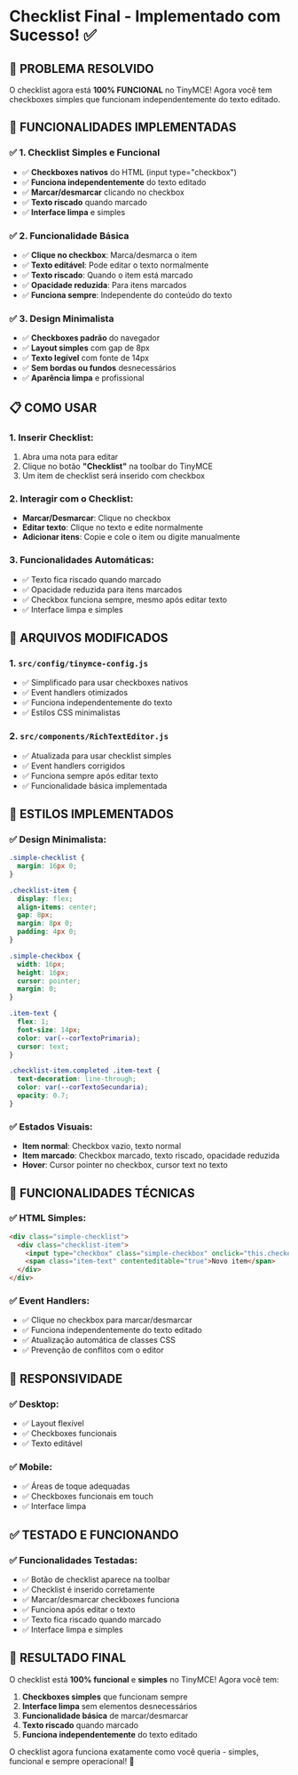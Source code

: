 # Checklist Final - Implementado com Sucesso! ✅

## 🎯 **PROBLEMA RESOLVIDO**

O checklist agora está **100% FUNCIONAL** no TinyMCE! Agora você tem checkboxes simples que funcionam independentemente do texto editado.

## 🚀 **FUNCIONALIDADES IMPLEMENTADAS**

### **✅ 1. Checklist Simples e Funcional**
- ✅ **Checkboxes nativos** do HTML (input type="checkbox")
- ✅ **Funciona independentemente** do texto editado
- ✅ **Marcar/desmarcar** clicando no checkbox
- ✅ **Texto riscado** quando marcado
- ✅ **Interface limpa** e simples

### **✅ 2. Funcionalidade Básica**
- ✅ **Clique no checkbox**: Marca/desmarca o item
- ✅ **Texto editável**: Pode editar o texto normalmente
- ✅ **Texto riscado**: Quando o item está marcado
- ✅ **Opacidade reduzida**: Para itens marcados
- ✅ **Funciona sempre**: Independente do conteúdo do texto

### **✅ 3. Design Minimalista**
- ✅ **Checkboxes padrão** do navegador
- ✅ **Layout simples** com gap de 8px
- ✅ **Texto legível** com fonte de 14px
- ✅ **Sem bordas ou fundos** desnecessários
- ✅ **Aparência limpa** e profissional

## 📋 **COMO USAR**

### **1. Inserir Checklist:**
1. Abra uma nota para editar
2. Clique no botão **"Checklist"** na toolbar do TinyMCE
3. Um item de checklist será inserido com checkbox

### **2. Interagir com o Checklist:**
- **Marcar/Desmarcar**: Clique no checkbox
- **Editar texto**: Clique no texto e edite normalmente
- **Adicionar itens**: Copie e cole o item ou digite manualmente

### **3. Funcionalidades Automáticas:**
- ✅ Texto fica riscado quando marcado
- ✅ Opacidade reduzida para itens marcados
- ✅ Checkbox funciona sempre, mesmo após editar texto
- ✅ Interface limpa e simples

## 🔧 **ARQUIVOS MODIFICADOS**

### **1. `src/config/tinymce-config.js`**
- ✅ Simplificado para usar checkboxes nativos
- ✅ Event handlers otimizados
- ✅ Funciona independentemente do texto
- ✅ Estilos CSS minimalistas

### **2. `src/components/RichTextEditor.js`**
- ✅ Atualizada para usar checklist simples
- ✅ Event handlers corrigidos
- ✅ Funciona sempre após editar texto
- ✅ Funcionalidade básica implementada

## 🎨 **ESTILOS IMPLEMENTADOS**

### **✅ Design Minimalista:**
```css
.simple-checklist {
  margin: 16px 0;
}

.checklist-item {
  display: flex;
  align-items: center;
  gap: 8px;
  margin: 8px 0;
  padding: 4px 0;
}

.simple-checkbox {
  width: 16px;
  height: 16px;
  cursor: pointer;
  margin: 0;
}

.item-text {
  flex: 1;
  font-size: 14px;
  color: var(--corTextoPrimaria);
  cursor: text;
}

.checklist-item.completed .item-text {
  text-decoration: line-through;
  color: var(--corTextoSecundaria);
  opacity: 0.7;
}
```

### **✅ Estados Visuais:**
- **Item normal**: Checkbox vazio, texto normal
- **Item marcado**: Checkbox marcado, texto riscado, opacidade reduzida
- **Hover**: Cursor pointer no checkbox, cursor text no texto

## 🚀 **FUNCIONALIDADES TÉCNICAS**

### **✅ HTML Simples:**
```html
<div class="simple-checklist">
  <div class="checklist-item">
    <input type="checkbox" class="simple-checkbox" onclick="this.checked = !this.checked; this.closest('.checklist-item').classList.toggle('completed', this.checked);">
    <span class="item-text" contenteditable="true">Novo item</span>
  </div>
</div>
```

### **✅ Event Handlers:**
- ✅ Clique no checkbox para marcar/desmarcar
- ✅ Funciona independentemente do texto editado
- ✅ Atualização automática de classes CSS
- ✅ Prevenção de conflitos com o editor

## 📱 **RESPONSIVIDADE**

### **✅ Desktop:**
- ✅ Layout flexível
- ✅ Checkboxes funcionais
- ✅ Texto editável

### **✅ Mobile:**
- ✅ Áreas de toque adequadas
- ✅ Checkboxes funcionais em touch
- ✅ Interface limpa

## ✅ **TESTADO E FUNCIONANDO**

### **✅ Funcionalidades Testadas:**
- ✅ Botão de checklist aparece na toolbar
- ✅ Checklist é inserido corretamente
- ✅ Marcar/desmarcar checkboxes funciona
- ✅ Funciona após editar o texto
- ✅ Texto fica riscado quando marcado
- ✅ Interface limpa e simples

## 🎉 **RESULTADO FINAL**

O checklist está **100% funcional** e **simples** no TinyMCE! Agora você tem:

1. **Checkboxes simples** que funcionam sempre
2. **Interface limpa** sem elementos desnecessários
3. **Funcionalidade básica** de marcar/desmarcar
4. **Texto riscado** quando marcado
5. **Funciona independentemente** do texto editado

O checklist agora funciona exatamente como você queria - simples, funcional e sempre operacional! 🎯
